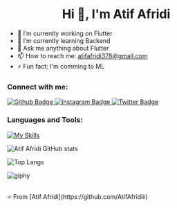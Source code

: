  <h1 align="center">Hi 👋, I'm Atif Afridi</h1>

- 🔭 I’m currently working on Flutter
- 🌱 I’m currently learning Backend
- 💬 Ask me anything about Flutter 
- 📫 How to reach me: atifafridi378@gmail.com
- ⚡ Fun fact: I'm comming to ML
  
### Connect with me:
<div id="badges">
  <a href="https://github.com/AtifAfridiii">
    <img src="https://img.shields.io/badge/Github-white?style=for-the-badge&logo=Github&logoColor=black" alt="Github Badge"/>
  </a>
   <a href="https://www.instagram.com/atif.x.afridi/">
    <img src="https://img.shields.io/badge/Instagram-purple?style=for-the-badge&logo=instagram&logoColor=white" alt="Instagram Badge"/>
  </a>
  <a href="https://x.com/Atif__afridi11?t=34FN--lvvEDgj6Y0AH3QaA&s=08">
    <img src="https://img.shields.io/badge/Twitter-blue?style=for-the-badge&logo=twitter&logoColor=white" alt="Twitter Badge"/>
  </a>
</div>

### Languages and Tools:
[![My Skills](https://skillicons.dev/icons?i=flutter,dart,firebase,github,git,postman,cpp,linkedin,vscode,&perline=5)](https://skillicons.dev)

![Atif Afridi GitHub stats](https://github-readme-stats.vercel.app/api?username=AtifAfridiii&show_icons=true&theme=dark)

![Top Langs](https://github-readme-stats.vercel.app/api/top-langs/?username=AtifAfridiii&theme=dark)


![giphy](https://github.com/AtifAfridiii/AtifAfridiii/assets/152439386/2c9d2aa5-9615-43a1-902b-01c58e8c5819)

<br>
⭐️ From [Atif Afridi](https://github.com/AtifAfridiii)
